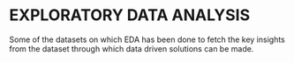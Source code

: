 # EXPLORATORY DATA ANALYSIS 
Some of the datasets on which EDA has been done to fetch the key insights from the dataset through which data driven solutions can be made.
